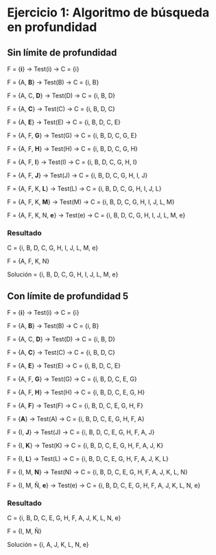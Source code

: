 # Ejercicio 1: Algoritmo de búsqueda en profundidad
## Sin límite de profundidad
F = {**i**}  →  Test(i)  → C = {i}

F = {A, **B**}  →  Test(B)  → C = {i, B}

F = {A, C, **D**}  →  Test(D)  → C = {i, B, D}

F = {A, **C**}  →  Test(C)  → C = {i, B, D, C}

F = {A, **E**}  →  Test(E)  → C = {i, B, D, C, E}

F = {A, F, **G**}  →  Test(G)  → C = {i, B, D, C, G, E}

F = {A, F, **H**}  →  Test(H)  → C = {i, B, D, C, G, H}

F = {A, F, **I**}  →  Test(I)  → C = {i, B, D, C, G, H, I}

F = {A, F, **J**}  →  Test(J)  → C = {i, B, D, C, G, H, I, J}

F = {A, F, K, **L**}  →  Test(L)  → C = {i, B, D, C, G, H, I, J, L}

F = {A, F, K, **M**}  →  Test(M)  → C = {i, B, D, C, G, H, I, J, L, M}

F = {A, F, K, N, **e**}  →  Test(e)  → C = {i, B, D, C, G, H, I, J, L, M, e}

### Resultado
C = {i, B, D, C, G, H, I, J, L, M, e}

F = {A, F, K, N}

Solución = {i, B, D, C, G, H, I, J, L, M, e}

## Con límite de profundidad 5
F = {**i**}  →  Test(i)  → C = {i}

F = {A, **B**}  →  Test(B)  → C = {i, B}

F = {A, C, **D**}  →  Test(D)  → C = {i, B, D}

F = {A, **C**}  →  Test(C)  → C = {i, B, D, C}

F = {A, **E**}  →  Test(E)  → C = {i, B, D, C, E}

F = {A, F, **G**}  →  Test(G)  → C = {i, B, D, C, E, G}

F = {A, F, **H**}  →  Test(H)  → C = {i, B, D, C, E, G, H}

F = {A, **F**}  →  Test(F)  → C = {i, B, D, C, E, G, H, F}

F = {**A**}  →  Test(A)  → C = {i, B, D, C, E, G, H, F, A}

F = {I, **J**}  →  Test(J)  → C = {i, B, D, C, E, G, H, F, A, J}

F = {I, **K**}  →  Test(K)  → C = {i, B, D, C, E, G, H, F, A, J, K}

F = {I, **L**}  →  Test(L)  → C = {i, B, D, C, E, G, H, F, A, J, K, L}

F = {I, M, **N**}  →  Test(N)  → C = {i, B, D, C, E, G, H, F, A, J, K, L, N}

F = {I, M, Ñ, **e**}  →  Test(e)  → C = {i, B, D, C, E, G, H, F, A, J, K, L, N, e}

### Resultado
C = {i, B, D, C, E, G, H, F, A, J, K, L, N, e}

F = {I, M, Ñ}

Solución = {i, A, J, K, L, N, e}








